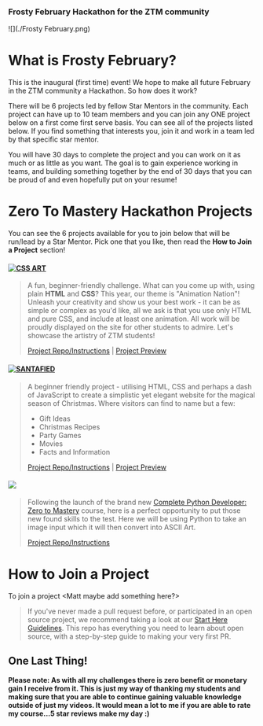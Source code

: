 ### Frosty February Hackathon for the ZTM community

![](./Frosty February.png)


# What is Frosty February?
This is the inaugural (first time) event! We hope to make all future February in the ZTM community a Hackathon. So how does it work?

There will be 6 projects led by fellow Star Mentors in the community. Each project can have up to 10 team members and you can join any ONE project below on a first come first serve basis. You can see all of the projects listed below. If you find something that interests you, join it and work in a team led by that specific star mentor. 

You will have 30 days to complete the project and you can work on it as much or as little as you want. The goal is to gain experience working in teams, and building something together by the end of 30 days that you can be proud of and even hopefully put on your resume!



# Zero To Mastery Hackathon Projects
You can see the 6 projects available for you to join below that will be run/lead by a Star Mentor. Pick one that you like, then read the **How to Join a Project** section!

#### [![CSS ART](https://img.shields.io/badge/CSS%20PROJECT-Animation%20Nation-yellow?style=for-the-badge&logo=CSS3)](./CSS-Art/)
> A fun, beginner-friendly challenge.
> What can you come up with, using plain **HTML** and **CSS**? This year, our theme is "Animation Nation"! Unleash your creativity and show us your best work - it can be as simple or complex as you'd like, all we ask is that you use only HTML and pure CSS, and include at least one animation. All work will be proudly displayed on the site for other students to admire. Let's showcase the artistry of ZTM students!
>
> [Project Repo/Instructions](./CSS-Art/README.md)  |  [Project Preview](https://www.ineedalink.com)

#### [![SANTAFIED](https://img.shields.io/badge/HTML%20PROJECT-Santafied-critical?style=for-the-badge&logo=HTML5)](./Santafied/)
> A beginner friendly project - utilising HTML, CSS and perhaps a dash of JavaScript to create a simplistic yet elegant website for the magical season of Christmas. Where visitors can find to name but a few:
> - Gift Ideas
> - Christmas Recipes
> - Party Games
> - Movies
> - Facts and Information
>
> [Project Repo/Instructions](./Santafied/README.md)  |  [Project Preview](https://www.ineedalink.com)

#### [![](https://img.shields.io/badge/PYTHON%20PROJECT-ASCII%20Art%20-blue?style=for-the-badge&logo=Python)](./ASCII-Art/)
> Following the launch of the brand new [Complete Python Developer: Zero to Mastery](https://www.udemy.com/course/complete-python-developer-zero-to-mastery/?couponCode=LEVELUPZTM) course, here is a perfect opportunity to put those new found skills to the test. Here we will be using Python to take an image input which it will then convert into ASCII Art.
>
> [Project Repo/Instructions](https://github.com/zero-to-mastery/python-art)

# How to Join a Project
To join a project <Matt maybe add something here?>

> If you've never made a pull request before, or participated in an open source project, we recommend taking a look at our [Start Here Guidelines](https://github.com/zero-to-mastery/start-here-guidelines). This repo has everything you need to learn about open source, with a step-by-step guide to making your very first PR.


## One Last Thing!

**Please note: As with all my challenges there is zero benefit or monetary gain I receive from it. This is just my way of thanking my students and making sure that you are able to continue gaining valuable knowledge outside of just my videos. It would mean a lot to me if you are able to rate my course...5 star reviews make my day :)**
